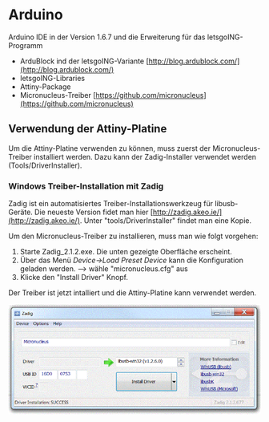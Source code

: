 # Arduino
Arduino IDE in der Version 1.6.7 und die Erweiterung für das letsgoING-Programm
- ArduBlock ind der letsgoING-Variante [http://blog.ardublock.com/](http://blog.ardublock.com/)
- letsgoING-Libraries
- Attiny-Package
- Micronucleus-Treiber [https://github.com/micronucleus](https://github.com/micronucleus)

## Verwendung der Attiny-Platine ##
Um die Attiny-Platine verwenden zu können, muss zuerst der Micronucleus-Treiber installiert werden.
Dazu kann der Zadig-Installer verwendet werden (Tools/DriverInstaller).

### Windows Treiber-Installation mit Zadig ###
Zadig ist ein automatisiertes Treiber-Installationswerkzeug für libusb-Geräte.
Die neueste Version fidet man hier [http://zadig.akeo.ie/](http://zadig.akeo.ie/). Unter "tools/DriverInstaller" findet man eine Kopie.

Um den Micronucleus-Treiber zu installieren, muss man wie folgt vorgehen:

1. Starte Zadig_2.1.2.exe. Die unten gezeigte Oberfläche erscheint.
2. Über das Menü *Device->Load Preset Device* kann die Konfiguration geladen werden.
   --> wähle "micronucleus.cfg" aus
3. Klicke den "Install Driver" Knopf.

Der Treiber ist jetzt intalliert und die Attiny-Platine kann verwendet werden. 

![](zadig_screenshot.gif) 
